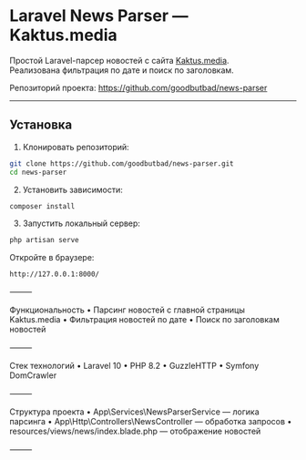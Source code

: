 # Laravel News Parser — Kaktus.media

Простой Laravel-парсер новостей с сайта [Kaktus.media](https://kaktus.media).  
Реализована фильтрация по дате и поиск по заголовкам.

Репозиторий проекта: https://github.com/goodbutbad/news-parser

---

## Установка

1. Клонировать репозиторий:

```bash
git clone https://github.com/goodbutbad/news-parser.git
cd news-parser
```
 2. Установить зависимости:
```cmd
composer install
```
 3. Запустить локальный сервер:
```cmd
php artisan serve
```

Откройте в браузере:
```Browser
http://127.0.0.1:8000/
```

⸻

Функциональность
 • Парсинг новостей с главной страницы Kaktus.media
 • Фильтрация новостей по дате
 • Поиск по заголовкам новостей

⸻

Стек технологий
 • Laravel 10
 • PHP 8.2
 • GuzzleHTTP
 • Symfony DomCrawler

⸻

Структура проекта
 • App\Services\NewsParserService — логика парсинга
 • App\Http\Controllers\NewsController — обработка запросов
 • resources/views/news/index.blade.php — отображение новостей

⸻

